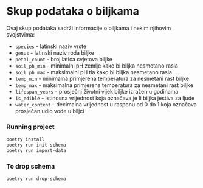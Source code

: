 # Skup podataka o biljkama
Ovaj skup podataka sadrži informacije o biljkama i nekim njihovim svojstvima:
- `species` - latinski naziv vrste
- `genus` - latinski naziv roda biljke
- `petal_count` - broj latica cvjetova biljke
- `soil_ph_min` - minimalni pH zemlje kako bi biljka nesmetano rasla
- `soil_ph_max` - maksimalni pH tla kako bi biljka nesmetano rasla
- `temp_min` - minimalna primjerena temperatura za nesmetani rast biljke
- `temp_max` - maksimalna primjerena temperatura za nesmetani rast biljke
- `lifespan_years` - prosječni životni vijek biljke izražen u godinama
- `is_edible` - istinosna vrijednost koja označava je li biljka jestiva za ljude
- `water_content` - decimalna vrijednost u rasponu od 0 do 1 koja označava prosječan udio vode u biljci

### Running project
```bash
poetry install
poetry run init-schema
poetry run import-data
```

### To drop schema
```bash
poetry run drop-schema
```
